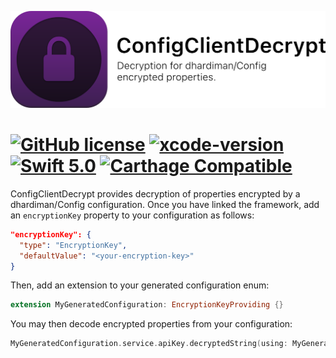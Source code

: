 ![](Images/Banner.png)

# [![GitHub license](https://img.shields.io/badge/license-MIT-lightgrey.svg)](https://raw.githubusercontent.com/Carthage/Carthage/master/LICENSE.md) [![xcode-version](https://img.shields.io/badge/xcode-13-brightgreen)](https://developer.apple.com/xcode/) [![Swift 5.0](https://img.shields.io/badge/Swift-5.0-orange.svg?style=flat)](https://swift.org/) [![Carthage Compatible](https://img.shields.io/badge/Carthage-compatible-4BC51D.svg?style=flat)](https://github.com/Carthage/Carthage)

ConfigClientDecrypt provides decryption of properties encrypted by a dhardiman/Config configuration. Once you have linked the framework, add an `encryptionKey` property to your configuration as follows:

```json
"encryptionKey": {
  "type": "EncryptionKey",
  "defaultValue": "<your-encryption-key>"
}
```

Then, add an extension to your generated configuration enum:

```swift
extension MyGeneratedConfiguration: EncryptionKeyProviding {}
```

You may then decode encrypted properties from your configuration:

```swift
MyGeneratedConfiguration.service.apiKey.decryptedString(using: MyGeneratedConfiguration.self)
```